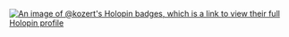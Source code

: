 [![An image of @kozert's Holopin badges, which is a link to view their full Holopin profile](https://holopin.me/kozert)](https://holopin.io/@kozert) 
